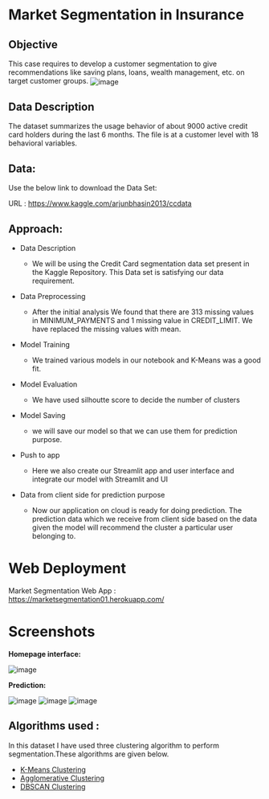 
# Market Segmentation in Insurance



## Objective
This case requires to develop a customer segmentation to give recommendations like saving plans, loans, wealth management, etc. on target customer groups.
<img align="center" src="https://user-images.githubusercontent.com/34673684/137431219-a5d99ac4-ce63-4435-8a49-4e19b09d0a07.png" alt="image">

## Data Description

The dataset summarizes the usage behavior of about 9000 active credit card holders during the last 6 months. The file is at a customer level with 18 behavioral variables.

## Data:

Use the below link to download the Data Set:

URL : https://www.kaggle.com/arjunbhasin2013/ccdata

## Approach:
* Data Description
  * We will be using the Credit Card segmentation data set present in the Kaggle Repository. This Data set is satisfying our data requirement. 

* Data Preprocessing
  * After the initial analysis We found that there are 313 missing values in MINIMUM_PAYMENTS and 1 missing value in CREDIT_LIMIT. We have replaced the missing values with mean.
  
* Model Training
  * We trained various models in our notebook and K-Means was a good fit.

* Model Evaluation
  * We have used silhoutte score to decide the number of clusters

* Model Saving
  * we will save our model so that we can use them for prediction purpose.

* Push to app
  * Here we also create our Streamlit app and user interface and integrate our model with Streamlit and UI

* Data from client side for prediction purpose
  * Now our application on cloud is ready for doing prediction. The prediction data which we receive from client side based on the data given the model will recommend the cluster a particular user belonging to.

 Web Deployment
 ===================================
Market Segmentation Web App : https://marketsegmentation01.herokuapp.com/

Screenshots
====================================
**Homepage interface:**

![image](https://user-images.githubusercontent.com/24864663/156436706-d42fbb3b-c124-44e4-a93c-a44be06c96b3.PNG)

**Prediction:**

![image](https://user-images.githubusercontent.com/92853376/152312323-0e664ff4-e5ab-48f1-a94d-f190ae6d9ad8.png)
![image](https://user-images.githubusercontent.com/24864663/156436752-dbfd50f8-8c1c-47f0-a274-85c98f817c5f.PNG)
![image](https://user-images.githubusercontent.com/24864663/156436759-f1b69608-47cb-4c3e-80ef-57c6aaf5b1f5.PNG)


## Algorithms used :
In this dataset I have used three clustering algorithm to perform segmentation.These algorithms are given below.
- [K-Means Clustering](https://en.wikipedia.org/wiki/K-means_clustering)
- [Agglomerative Clustering](https://scikit-learn.org/stable/modules/generated/sklearn.cluster.AgglomerativeClustering.html)
- [DBSCAN Clustering](https://scikit-learn.org/stable/modules/generated/sklearn.cluster.DBSCAN.html)


